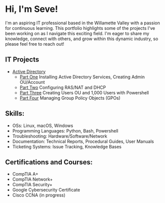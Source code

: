 # Hi, I'm Seve!

I'm an aspiring IT professional based in the Willamette Valley with a passion for continuous learning. This portfolio highlights some of the projects I've been working on as I navigate this exciting field. I'm eager to share my knowledge, connect with others, and grow within this dynamic industry, so please feel free to reach out!

## IT Projects

- [Active Directory](https://github.com/wallimans/Home-Lab/blob/main/Active-Directory/README.md)
  - [Part One](https://github.com/wallimans/Home-Lab/tree/main/Active-Directory/Part-One) Installing Active Directory Services, Creating Admin OU/Account
  - [Part Two](https://github.com/wallimans/Home-Lab/tree/main/Active-Directory/Part-Two) Configuring RAS/NAT and DHCP
  - [Part Three](https://github.com/wallimans/Home-Lab/tree/main/Active-Directory/Part-Three) Creating Users OU and 1,000 Users with Powershell
  - [Part Four](https://github.com/wallimans/Home-Lab/tree/main/Active-Directory/Part-Four) Managing Group Policy Objects (GPOs)

## Skills:

- OSs: Linux, macOS, Windows
- Programming Languages: Python, Bash, Powershell
- Troubleshooting: Hardware/Software/Network
- Documentation: Technical Reports, Procedural Guides, User Manuals
- Ticketing Systems: Issue Tracking, Knowledge Bases


## Certifications and Courses:

- CompTIA A+
- CompTIA Network+
- CompTIA Security+
- Google Cybersecurity Certificate
- Cisco CCNA (in progress)
